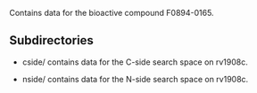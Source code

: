 Contains data for the bioactive compound F0894-0165.

## Subdirectories

- cside/ contains data for the C-side search space on rv1908c.

- nside/ contains data for the N-side search space on rv1908c.

